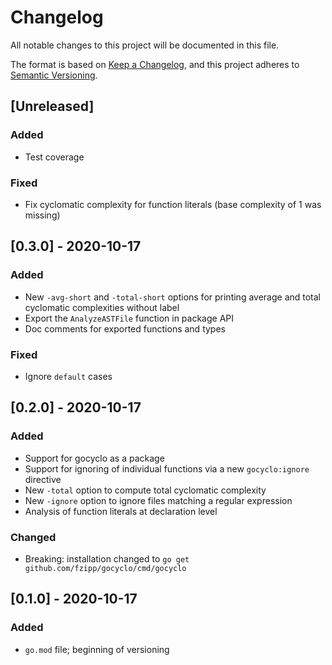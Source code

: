 # Changelog
All notable changes to this project will be documented in this file.

The format is based on [Keep a Changelog](https://keepachangelog.com/en/1.0.0/),
and this project adheres to [Semantic Versioning](https://semver.org/spec/v2.0.0.html).

## [Unreleased]
### Added
- Test coverage

### Fixed
- Fix cyclomatic complexity for function literals (base complexity of 1 was missing)

## [0.3.0] - 2020-10-17
### Added
- New `-avg-short` and `-total-short` options for printing average and total cyclomatic complexities without label
- Export the `AnalyzeASTFile` function in package API
- Doc comments for exported functions and types

### Fixed
- Ignore `default` cases

## [0.2.0] - 2020-10-17
### Added
- Support for gocyclo as a package
- Support for ignoring of individual functions via a new `gocyclo:ignore` directive
- New `-total` option to compute total cyclomatic complexity
- New `-ignore` option to ignore files matching a regular expression
- Analysis of function literals at declaration level

### Changed
- Breaking: installation changed to `go get github.com/fzipp/gocyclo/cmd/gocyclo`

## [0.1.0] - 2020-10-17

### Added
- `go.mod` file; beginning of versioning

